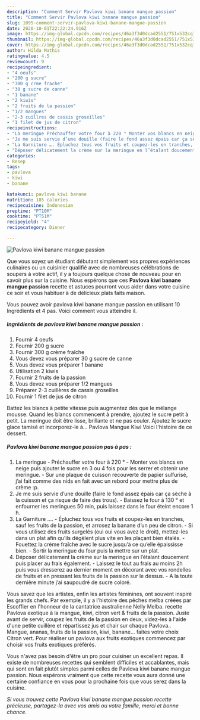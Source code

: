 ```yaml
---
description: "Comment Servir Pavlova kiwi banane mangue passion"
title: "Comment Servir Pavlova kiwi banane mangue passion"
slug: 1095-comment-servir-pavlova-kiwi-banane-mangue-passion
date: 2020-10-01T22:22:24.916Z
image: https://img-global.cpcdn.com/recipes/46a3f3d0dcad2551/751x532cq70/pavlova-kiwi-banane-mangue-passion-photo-principale-de-la-recette.jpg
thumbnail: https://img-global.cpcdn.com/recipes/46a3f3d0dcad2551/751x532cq70/pavlova-kiwi-banane-mangue-passion-photo-principale-de-la-recette.jpg
cover: https://img-global.cpcdn.com/recipes/46a3f3d0dcad2551/751x532cq70/pavlova-kiwi-banane-mangue-passion-photo-principale-de-la-recette.jpg
author: Hilda Mathis
ratingvalue: 4.5
reviewcount: 9
recipeingredient:
- "4 oeufs"
- "200 g sucre"
- "300 g crme frache"
- "30 g sucre de canne"
- "1 banane"
- "2 kiwis"
- "2 fruits de la passion"
- "1/2 mangues"
- "2-3 cuillres de cassis groseilles"
- "1 filet de jus de citron"
recipeinstructions:
- "La meringue Préchauffer votre four à 220 ° Monter vos blancs en neige puis ajouter le sucre en 3 ou 4 fois pour les serrer et obtenir une meringue. Sur une plaque de cuisson recouverte de papier sulfurisé, j’ai fait comme des nids en fait avec un rebord pour mettre plus de crème :p."
- "Je me suis servie d’une douille (faire le fond assez épais car ça sèche à la cuisson et ça risque de faire des trous). Baissez le four à 130 ° et enfourner les meringues 50 min, puis laissez dans le four éteint encore 1 h."
- "La Garniture …. Épluchez tous vos fruits et coupez-les en tranches, sauf les fruits de la passion, et arrosez la banane d’un peu de citron. Si vous utilisez des fruits surgelés (oui oui vous avez le droit), mettez-les dans un plat afin qu’ils dégèlent plus vite en les plaçant bien étalés. Fouettez la crème fraîche avec le sucre jusqu’à ce qu’elle épaississe bien. Sortir la meringue du four puis la mettre sur un plat."
- "Déposer délicatement la crème sur la meringue en l’étalant doucement puis placer au frais également. Laissez le tout au frais au moins 2h puis vous dresserez au dernier moment en décorant avec vos rondelles de fruits et en pressant les fruits de la passion sur le dessus. A la toute dernière minute j’ai saupoudré de sucre coloré."
categories:
- Resep
tags:
- pavlova
- kiwi
- banane

katakunci: pavlova kiwi banane 
nutrition: 185 calories
recipecuisine: Indonesian
preptime: "PT10M"
cooktime: "PT51M"
recipeyield: "4"
recipecategory: Dinner

---
```



![Pavlova kiwi banane mangue passion](https://img-global.cpcdn.com/recipes/46a3f3d0dcad2551/751x532cq70/pavlova-kiwi-banane-mangue-passion-photo-principale-de-la-recette.jpg)

Que vous soyez un étudiant débutant simplement vos propres expériences culinaires ou un cuisinier qualifié avec de nombreuses célébrations de soupers à votre actif, il y a toujours quelque chose de nouveau pour en savoir plus sur la cuisine. Nous espérons que ces <strong> Pavlova kiwi banane mangue passion </strong> recette et astuces pourront vous aider dans votre cuisine ce soir et vous habituer à de délicieux plats faits maison.

<!--inarticleads1-->

Vous pouvez avoir pavlova kiwi banane mangue passion en utilisant 10 Ingrédients et 4 pas. Voici comment vous atteindre il.

##### Ingrédients de pavlova kiwi banane mangue passion :

1. Fournir 4 oeufs
1. Fournir 200 g sucre
1. Fournir 300 g crème fraîche
1. Vous devez vous préparer 30 g sucre de canne
1. Vous devez vous préparer 1 banane
1. Utilisation 2 kiwis
1. Fournir 2 fruits de la passion
1. Vous devez vous préparer 1/2 mangues
1. Préparer 2-3 cuillères de cassis groseilles
1. Fournir 1 filet de jus de citron


Battez les blancs à petite vitesse puis augmentez dès que le mélange mousse. Quand les blancs commencent à prendre, ajoutez le sucre petit à petit. La meringue doit être lisse, brillante et ne pas couler. Ajoutez le sucre glace tamisé et incorporez-le à… Pavlova Mangue Kiwi Voici l&#39;histoire de ce dessert. 

<!--inarticleads2-->

##### Pavlova kiwi banane mangue passion pas à pas :

1. La meringue - Préchauffer votre four à 220 ° - Monter vos blancs en neige puis ajouter le sucre en 3 ou 4 fois pour les serrer et obtenir une meringue. - Sur une plaque de cuisson recouverte de papier sulfurisé, j’ai fait comme des nids en fait avec un rebord pour mettre plus de crème :p.
1. Je me suis servie d’une douille (faire le fond assez épais car ça sèche à la cuisson et ça risque de faire des trous). - Baissez le four à 130 ° et enfourner les meringues 50 min, puis laissez dans le four éteint encore 1 h.
1. La Garniture …. - Épluchez tous vos fruits et coupez-les en tranches, sauf les fruits de la passion, et arrosez la banane d’un peu de citron. - Si vous utilisez des fruits surgelés (oui oui vous avez le droit), mettez-les dans un plat afin qu’ils dégèlent plus vite en les plaçant bien étalés. - Fouettez la crème fraîche avec le sucre jusqu’à ce qu’elle épaississe bien. - Sortir la meringue du four puis la mettre sur un plat.
1. Déposer délicatement la crème sur la meringue en l’étalant doucement puis placer au frais également. - Laissez le tout au frais au moins 2h puis vous dresserez au dernier moment en décorant avec vos rondelles de fruits et en pressant les fruits de la passion sur le dessus. - A la toute dernière minute j’ai saupoudré de sucre coloré.


Vous savez que les artistes, enfin les artistes féminines, ont souvent inspiré les grands chefs. Par exemple, il y a l&#39;histoire des pêches melba créées par Escoffier en l&#39;honneur de la cantatrice australienne Nelly Melba. recette Pavlova exotique à la mangue, kiwi, citron vert &amp; fruits de la passion. Juste avant de servir, coupez les fruits de la passion en deux, videz-les à l&#39;aide d&#39;une petite cuillère et répartissez jus et chair sur chaque Pavlova.. Mangue, ananas, fruits de la passion, kiwi, banane… faites votre choix Citron vert. Pour réaliser un pavlova aux fruits exotiques commencez par choisir vos fruits exotiques préférés. 

<!--inarticleads1-->

<p>
Vous n'avez pas besoin d'être un pro pour cuisiner un excellent repas. Il existe de nombreuses recettes qui semblent difficiles et accablantes, mais qui sont en fait plutôt simples parmi celles de Pavlova kiwi banane mangue passion. Nous espérons vraiment que cette recette vous aura donné une certaine confiance en vous pour la prochaine fois que vous serez dans la cuisine.
</p>

<p>
<i>Si vous trouvez cette Pavlova kiwi banane mangue passion recette précieuse, partagez-la avec vos amis ou votre famille, merci et bonne chance.</i>
</p>
